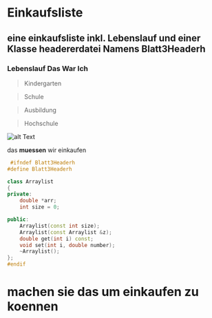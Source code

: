 # Einkaufsliste

## eine einkaufsliste inkl. Lebenslauf und einer Klasse headererdatei Namens Blatt3Headerh


### Lebenslauf Das War Ich

  > Kindergarten

  > Schule
 
  > Ausbildung

  > Hochschule

![alt Text]('https://github.com/Seakuh/Einkaufsliste/blob/master/seakuh.jpeg')




das **muessen** wir einkaufen

```cpp
 #ifndef Blatt3Headerh
#define Blatt3Headerh

class Arraylist
{
private:
    double *arr;
    int size = 0;

public:
    Arraylist(const int size);
    Arraylist(const Arraylist &z);
    double get(int i) const;
    void set(int i, double number);
    ~Arraylist();
};
#endif
```



# machen sie das um einkaufen zu koennen
